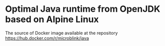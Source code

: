# Optimal Java runtime from OpenJDK based on Alpine Linux

The source of Docker image available at the repository https://hub.docker.com/r/microblink/java